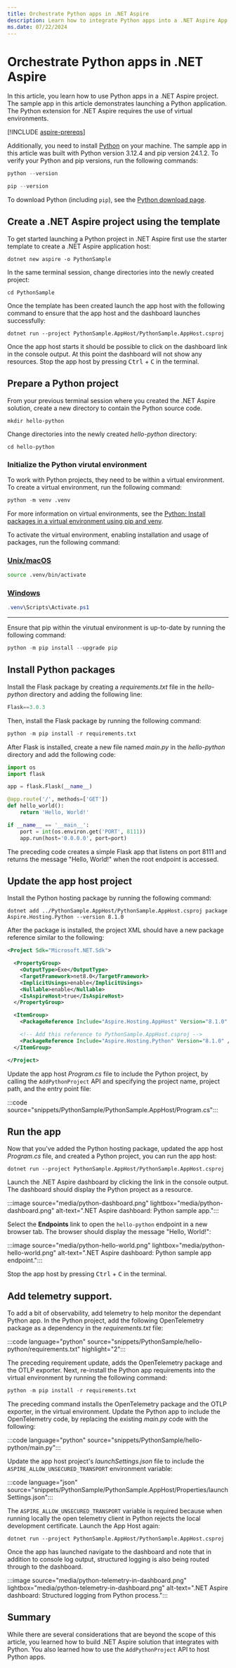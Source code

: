 ```yaml
---
title: Orchestrate Python apps in .NET Aspire
description: Learn how to integrate Python apps into a .NET Aspire App Host project.
ms.date: 07/22/2024
---
```


# Orchestrate Python apps in .NET Aspire

In this article, you learn how to use Python apps in a .NET Aspire project. The sample app in this article demonstrates launching a Python application. The Python extension for .NET Aspire requires the use of virtual environments.

[!INCLUDE [aspire-prereqs](../includes/aspire-prereqs.md)]

Additionally, you need to install [Python](https://www.python.org/downloads) on your machine. The sample app in this article was built with Python version 3.12.4 and pip version 24.1.2. To verify your Python and pip versions, run the following commands:

```python
python --version
```

```python
pip --version
```

To download Python (including `pip`), see the [Python download page](https://www.python.org/downloads).

## Create a .NET Aspire project using the template

To get started launching a Python project in .NET Aspire first use the starter template to create a .NET Aspire application host:

```dotnetcli
dotnet new aspire -o PythonSample
```

In the same terminal session, change directories into the newly created project:

```dotnetcli
cd PythonSample
```

Once the template has been created launch the app host with the following command to ensure that the app host and the dashboard launches successfully:

```dotnetcli
dotnet run --project PythonSample.AppHost/PythonSample.AppHost.csproj
```

Once the app host starts it should be possible to click on the dashboard link in the console output. At this point the dashboard will not show any resources. Stop the app host by pressing <kbd>Ctrl</kbd> + <kbd>C</kbd> in the terminal.

## Prepare a Python project

From your previous terminal session where you created the .NET Aspire solution, create a new directory to contain the Python source code.

```Console
mkdir hello-python
```

Change directories into the newly created _hello-python_ directory:

```Console
cd hello-python
```

### Initialize the Python virutal environment

To work with Python projects, they need to be within a virtual environment. To create a virtual environment, run the following command:

```python
python -m venv .venv
```

For more information on virtual environments, see the [Python: Install packages in a virtual environment using pip and venv](https://packaging.python.org/en/latest/guides/installing-using-pip-and-virtual-environments/).

To activate the virtual environment, enabling installation and usage of packages, run the following command:

### [Unix/macOS](#tab/bash)

```bash
source .venv/bin/activate
```

### [Windows](#tab/powershell)

```powershell
.venv\Scripts\Activate.ps1
```

---

Ensure that pip within the virutual environment is up-to-date by running the following command:

```python
python -m pip install --upgrade pip
```

## Install Python packages

Install the Flask package by creating a _requirements.txt_ file in the _hello-python_ directory and adding the following line:

```python
Flask==3.0.3
```

Then, install the Flask package by running the following command:

```python
python -m pip install -r requirements.txt
```

After Flask is installed, create a new file named _main.py_ in the _hello-python_ directory and add the following code:

```python
import os
import flask

app = flask.Flask(__name__)

@app.route('/', methods=['GET'])
def hello_world():
    return 'Hello, World!'

if __name__ == '__main__':
    port = int(os.environ.get('PORT', 8111))
    app.run(host='0.0.0.0', port=port)
```

The preceding code creates a simple Flask app that listens on port 8111 and returns the message "Hello, World!" when the root endpoint is accessed.

## Update the app host project

Install the Python hosting package by running the following command:

```dotnetcli
dotnet add ../PythonSample.AppHost/PythonSample.AppHost.csproj package Aspire.Hosting.Python --version 8.1.0
```

After the package is installed, the project XML should have a new package reference similar to the following:

```xml
<Project Sdk="Microsoft.NET.Sdk">

  <PropertyGroup>
    <OutputType>Exe</OutputType>
    <TargetFramework>net8.0</TargetFramework>
    <ImplicitUsings>enable</ImplicitUsings>
    <Nullable>enable</Nullable>
    <IsAspireHost>true</IsAspireHost>
  </PropertyGroup>

  <ItemGroup>
    <PackageReference Include="Aspire.Hosting.AppHost" Version="8.1.0" />

    <!-- Add this reference to PythonSample.AppHost.csproj -->
    <PackageReference Include="Aspire.Hosting.Python" Version="8.1.0" />
  </ItemGroup>

</Project>
```

Update the app host _Program.cs_ file to include the Python project, by calling the `AddPythonProject` API and specifying the project name, project path, and the entry point file:

:::code source="snippets/PythonSample/PythonSample.AppHost/Program.cs":::

## Run the app

Now that you've added the Python hosting package, updated the app host _Program.cs_ file, and created a Python project, you can run the app host:

```dotnetcli
dotnet run --project PythonSample.AppHost/PythonSample.AppHost.csproj
```

Launch the .NET Aspire dashboard by clicking the link in the console output. The dashboard should display the Python project as a resource.

:::image source="media/python-dashboard.png" lightbox="media/python-dashboard.png" alt-text=".NET Aspire dashboard: Python sample app.":::

Select the **Endpoints** link to open the `hello-python` endpoint in a new browser tab. The browser should display the message "Hello, World!":

:::image source="media/python-hello-world.png" lightbox="media/python-hello-world.png" alt-text=".NET Aspire dashboard: Python sample app endpoint.":::

Stop the app host by pressing <kbd>Ctrl</kbd> + <kbd>C</kbd> in the terminal.

## Add telemetry support.

To add a bit of observability, add telemetry to help monitor the dependant Python app. In the Python project, add the following OpenTelemetry package as a dependency in the _requirements.txt_ file:

:::code language="python" source="snippets/PythonSample/hello-python/requirements.txt" highlight="2":::

The preceding requirement update, adds the OpenTelemetry package and the OTLP exporter. Next, re-install the Python app requirements into the virtual environment by running the following command:

```python
python -m pip install -r requirements.txt
```

The preceding command installs the OpenTelemetry package and the OTLP exporter, in the virtual environment. Update the Python app to include the OpenTelemetry code, by replacing the existing _main.py_ code with the following:

:::code language="python" source="snippets/PythonSample/hello-python/main.py":::

Update the app host project's _launchSettings.json_ file to include the `ASPIRE_ALLOW_UNSECURED_TRANSPORT` environment variable:

:::code language="json" source="snippets/PythonSample/PythonSample.AppHost/Properties/launchSettings.json":::

The `ASPIRE_ALLOW_UNSECURED_TRANSPORT` variable is required because when running locally the open telemetry client in Python rejects the local development certificate. Launch the App Host again:

```dotnetcli
dotnet run --project PythonSample.AppHost/PythonSample.AppHost.csproj
```

Once the app has launched navigate to the dashboard and note that in addition to console log output, structured logging is also being routed through to the dashboard.

:::image source="media/python-telemetry-in-dashboard.png" lightbox="media/python-telemetry-in-dashboard.png" alt-text=".NET Aspire dashboard: Structured logging from Python process.":::

## Summary

While there are several considerations that are beyond the scope of this article, you learned how to build .NET Aspire solution that integrates with Python. You also learned how to use the `AddPythonProject` API to host Python apps.
